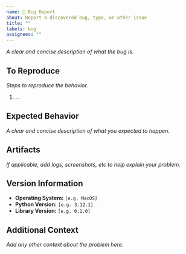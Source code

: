 ```yaml
---
name: 🐛 Bug Report
about: Report a discovered bug, typo, or other issue
title: ""
labels: bug
assignees: ""
---
```


_A clear and concise description of what the bug is._

## To Reproduce

_Steps to reproduce the behavior._

1. ...

## Expected Behavior

_A clear and concise description of what you expected to happen._

## Artifacts

_If applicable, add logs, screenshots, etc to help explain your problem._

## Version Information

- **Operating System:** `[e.g. MacOS]`
- **Python Version:** `[e.g. 3.12.1]`
- **Library Version:** `[e.g. 0.1.0]`

## Additional Context

_Add any other context about the problem here._
